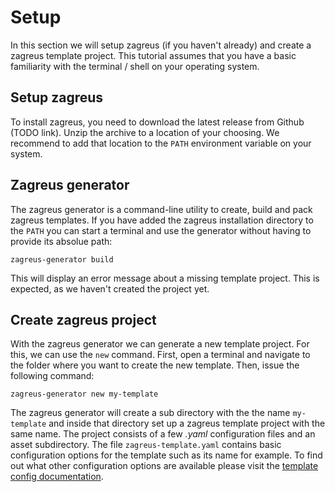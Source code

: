 # Setup
In this section we will setup zagreus (if you haven't already) and create a zagreus template project. This tutorial assumes that you have a basic familiarity with the terminal / shell on your operating system.

## Setup zagreus
To install zagreus, you need to download the latest release from Github (TODO link). Unzip the archive to a location of your choosing. We recommend to add that location to the `PATH` environment variable on your system.

## Zagreus generator
The zagreus generator is a command-line utility to create, build and pack zagreus templates. If you have added the zagreus installation directory to the `PATH` you can start a terminal and use the generator without having to provide its absolue path:
```
zagreus-generator build
```
This will display an error message about a missing template project. This is expected, as we haven't created the project yet.

## Create zagreus project
With the zagreus generator we can generate a new template project. For this, we can use the `new` command. First, open a terminal and navigate to the folder where you want to create the new template. Then, issue the following command:
```
zagreus-generator new my-template
```
The zagreus generator will create a sub directory with the the name `my-template` and inside that directory set up a zagreus template project with the same name. The project consists of a few _.yaml_ configuration files and an asset subdirectory.
The file `zagreus-template.yaml` contains basic configuration options for the template such as its name for example. To find out what other configuration options are available please visit the [template config documentation](../config/template.md).


